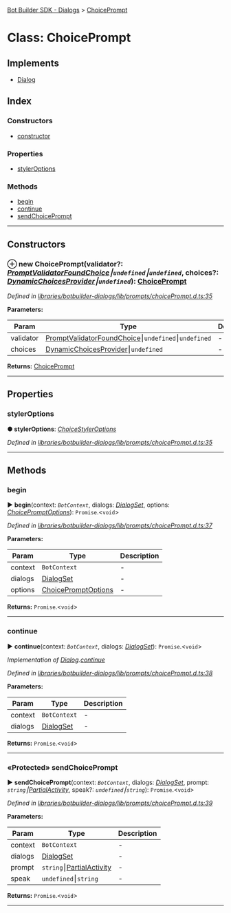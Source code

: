 [Bot Builder SDK - Dialogs](../README.md) > [ChoicePrompt](../classes/botbuilder_dialogs.choiceprompt.md)



# Class: ChoicePrompt

## Implements

* [Dialog](../interfaces/botbuilder_dialogs.dialog.md)

## Index

### Constructors

* [constructor](botbuilder_dialogs.choiceprompt.md#constructor)


### Properties

* [stylerOptions](botbuilder_dialogs.choiceprompt.md#styleroptions)


### Methods

* [begin](botbuilder_dialogs.choiceprompt.md#begin)
* [continue](botbuilder_dialogs.choiceprompt.md#continue)
* [sendChoicePrompt](botbuilder_dialogs.choiceprompt.md#sendchoiceprompt)



---
## Constructors
<a id="constructor"></a>


### ⊕ **new ChoicePrompt**(validator?: *[PromptValidator](../#promptvalidator)[FoundChoice]()⎮`undefined`⎮`undefined`*, choices?: *[DynamicChoicesProvider](../#dynamicchoicesprovider)⎮`undefined`*): [ChoicePrompt](botbuilder_dialogs.choiceprompt.md)


*Defined in [libraries/botbuilder-dialogs/lib/prompts/choicePrompt.d.ts:35](https://github.com/Microsoft/botbuilder-js/blob/59b50cb/libraries/botbuilder-dialogs/lib/prompts/choicePrompt.d.ts#L35)*



**Parameters:**

| Param | Type | Description |
| ------ | ------ | ------ |
| validator | [PromptValidator](../#promptvalidator)[FoundChoice]()⎮`undefined`⎮`undefined`   |  - |
| choices | [DynamicChoicesProvider](../#dynamicchoicesprovider)⎮`undefined`   |  - |





**Returns:** [ChoicePrompt](botbuilder_dialogs.choiceprompt.md)

---


## Properties
<a id="styleroptions"></a>

###  stylerOptions

**●  stylerOptions**:  *[ChoiceStylerOptions]()* 

*Defined in [libraries/botbuilder-dialogs/lib/prompts/choicePrompt.d.ts:35](https://github.com/Microsoft/botbuilder-js/blob/59b50cb/libraries/botbuilder-dialogs/lib/prompts/choicePrompt.d.ts#L35)*





___


## Methods
<a id="begin"></a>

###  begin

► **begin**(context: *`BotContext`*, dialogs: *[DialogSet](botbuilder_dialogs.dialogset.md)*, options: *[ChoicePromptOptions](../interfaces/botbuilder_dialogs.choicepromptoptions.md)*): `Promise`.<`void`>



*Defined in [libraries/botbuilder-dialogs/lib/prompts/choicePrompt.d.ts:37](https://github.com/Microsoft/botbuilder-js/blob/59b50cb/libraries/botbuilder-dialogs/lib/prompts/choicePrompt.d.ts#L37)*



**Parameters:**

| Param | Type | Description |
| ------ | ------ | ------ |
| context | `BotContext`   |  - |
| dialogs | [DialogSet](botbuilder_dialogs.dialogset.md)   |  - |
| options | [ChoicePromptOptions](../interfaces/botbuilder_dialogs.choicepromptoptions.md)   |  - |





**Returns:** `Promise`.<`void`>





___

<a id="continue"></a>

###  continue

► **continue**(context: *`BotContext`*, dialogs: *[DialogSet](botbuilder_dialogs.dialogset.md)*): `Promise`.<`void`>



*Implementation of [Dialog](../interfaces/botbuilder_dialogs.dialog.md).[continue](../interfaces/botbuilder_dialogs.dialog.md#continue)*

*Defined in [libraries/botbuilder-dialogs/lib/prompts/choicePrompt.d.ts:38](https://github.com/Microsoft/botbuilder-js/blob/59b50cb/libraries/botbuilder-dialogs/lib/prompts/choicePrompt.d.ts#L38)*



**Parameters:**

| Param | Type | Description |
| ------ | ------ | ------ |
| context | `BotContext`   |  - |
| dialogs | [DialogSet](botbuilder_dialogs.dialogset.md)   |  - |





**Returns:** `Promise`.<`void`>





___

<a id="sendchoiceprompt"></a>

### «Protected» sendChoicePrompt

► **sendChoicePrompt**(context: *`BotContext`*, dialogs: *[DialogSet](botbuilder_dialogs.dialogset.md)*, prompt: *`string`⎮[Partial]()[Activity]()*, speak?: *`undefined`⎮`string`*): `Promise`.<`void`>



*Defined in [libraries/botbuilder-dialogs/lib/prompts/choicePrompt.d.ts:39](https://github.com/Microsoft/botbuilder-js/blob/59b50cb/libraries/botbuilder-dialogs/lib/prompts/choicePrompt.d.ts#L39)*



**Parameters:**

| Param | Type | Description |
| ------ | ------ | ------ |
| context | `BotContext`   |  - |
| dialogs | [DialogSet](botbuilder_dialogs.dialogset.md)   |  - |
| prompt | `string`⎮[Partial]()[Activity]()   |  - |
| speak | `undefined`⎮`string`   |  - |





**Returns:** `Promise`.<`void`>





___


